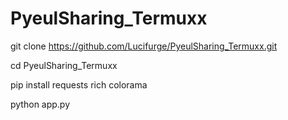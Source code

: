 # PyeulSharing_Termuxx


git clone https://github.com/Lucifurge/PyeulSharing_Termuxx.git



cd PyeulSharing_Termuxx


pip install requests rich colorama


python app.py
